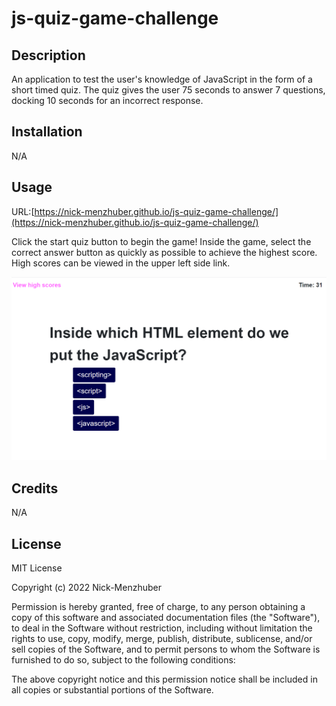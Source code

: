 # js-quiz-game-challenge
## Description

An application to test the user's knowledge of JavaScript in the form of a short timed quiz. The quiz gives the user 75 seconds to answer 7 questions, docking 10 seconds for an incorrect response.

## Installation

N/A

## Usage

URL:[https://nick-menzhuber.github.io/js-quiz-game-challenge/](https://nick-menzhuber.github.io/js-quiz-game-challenge/)

Click the start quiz button to begin the game! Inside the game, select the correct answer button as quickly as possible to achieve the highest score. High scores can be viewed in the upper left side link.

![Screenshot:](/assets/images/quiz_screenshot.png)

## Credits

N/A

## License

MIT License

Copyright (c) 2022 Nick-Menzhuber

Permission is hereby granted, free of charge, to any person obtaining a copy
of this software and associated documentation files (the "Software"), to deal
in the Software without restriction, including without limitation the rights
to use, copy, modify, merge, publish, distribute, sublicense, and/or sell
copies of the Software, and to permit persons to whom the Software is
furnished to do so, subject to the following conditions:

The above copyright notice and this permission notice shall be included in all
copies or substantial portions of the Software.
